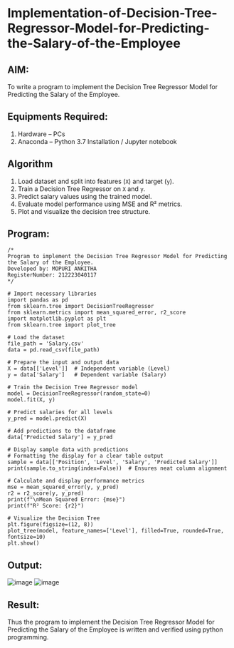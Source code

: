 # Implementation-of-Decision-Tree-Regressor-Model-for-Predicting-the-Salary-of-the-Employee

## AIM:
To write a program to implement the Decision Tree Regressor Model for Predicting the Salary of the Employee.

## Equipments Required:
1. Hardware – PCs
2. Anaconda – Python 3.7 Installation / Jupyter notebook

## Algorithm

1. Load dataset and split into features (`X`) and target (`y`).
2. Train a Decision Tree Regressor on `X` and `y`.
3. Predict salary values using the trained model.
4. Evaluate model performance using MSE and R² metrics.
5. Plot and visualize the decision tree structure.
## Program:
```
/*
Program to implement the Decision Tree Regressor Model for Predicting the Salary of the Employee.
Developed by: MOPURI ANKITHA
RegisterNumber: 212223040117 
*/
```
```
# Import necessary libraries
import pandas as pd
from sklearn.tree import DecisionTreeRegressor
from sklearn.metrics import mean_squared_error, r2_score
import matplotlib.pyplot as plt
from sklearn.tree import plot_tree

# Load the dataset
file_path = 'Salary.csv'
data = pd.read_csv(file_path)

# Prepare the input and output data
X = data[['Level']]  # Independent variable (Level)
y = data['Salary']   # Dependent variable (Salary)

# Train the Decision Tree Regressor model
model = DecisionTreeRegressor(random_state=0)
model.fit(X, y)

# Predict salaries for all levels
y_pred = model.predict(X)

# Add predictions to the dataframe
data['Predicted Salary'] = y_pred

# Display sample data with predictions
# Formatting the display for a clear table output
sample = data[['Position', 'Level', 'Salary', 'Predicted Salary']]
print(sample.to_string(index=False))  # Ensures neat column alignment

# Calculate and display performance metrics
mse = mean_squared_error(y, y_pred)
r2 = r2_score(y, y_pred)
print(f"\nMean Squared Error: {mse}")
print(f"R² Score: {r2}")

# Visualize the Decision Tree
plt.figure(figsize=(12, 8))
plot_tree(model, feature_names=['Level'], filled=True, rounded=True, fontsize=10)
plt.show()

```

## Output:
![image](https://github.com/user-attachments/assets/7f678ad8-9516-471b-bd6b-aa727b4b0c88)
![image](https://github.com/user-attachments/assets/0cd1d086-6952-4975-8e48-ec059b57fdf9)




## Result:
Thus the program to implement the Decision Tree Regressor Model for Predicting the Salary of the Employee is written and verified using python programming.
